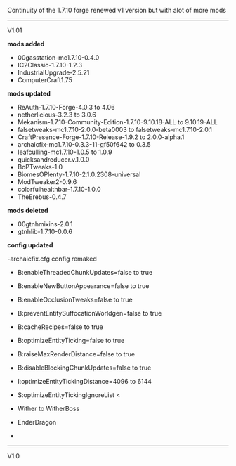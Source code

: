 Continuity of the 1.7.10 forge renewed v1 version but with alot of more mods

---------------------------------------------------------------------------------

V1.01

**mods added**

* 00gasstation-mc1.7.10-0.4.0
* IC2Classic-1.7.10-1.2.3
* IndustrialUpgrade-2.5.21
* ComputerCraft1.75

**mods updated**

* ReAuth-1.7.10-Forge-4.0.3 to 4.06
* netherlicious-3.2.3 to 3.0.6
* Mekanism-1.7.10-Community-Edition-1.7.10-9.10.18-ALL to 9.10.19-ALL
* falsetweaks-mc1.7.10-2.0.0-beta0003 to falsetweaks-mc1.7.10-2.0.1
* CraftPresence-Forge-1.7.10-Release-1.9.2 to 2.0.0-alpha.1
* archaicfix-mc1.7.10-0.3.3-11-gf50f642 to 0.3.5
* leafculling-mc1.7.10-1.0.5 to 1.0.9
* quicksandreducer.v.1.0.0
* BoPTweaks-1.0
* BiomesOPlenty-1.7.10-2.1.0.2308-universal
* ModTweaker2-0.9.6
* colorfulhealthbar-1.7.10-1.0.0
* TheErebus-0.4.7


**mods deleted**

* 00gtnhmixins-2.0.1
* gtnhlib-1.7.10-0.0.6

**config updated**

-archaicfix.cfg
config remaked 

* B:enableThreadedChunkUpdates=false to true
* B:enableNewButtonAppearance=false to true
* B:enableOcclusionTweaks=false to true
* B:preventEntitySuffocationWorldgen=false to true
* B:cacheRecipes=false to true
* B:optimizeEntityTicking=false to true
* B:raiseMaxRenderDistance=false to true
* B:disableBlockingChunkUpdates=false to true
* I:optimizeEntityTickingDistance=4096 to 6144

* S:optimizeEntityTickingIgnoreList <
* Wither to WitherBoss
* EnderDragon
* >

---------------------------------------------------------------------------------

V1.0
